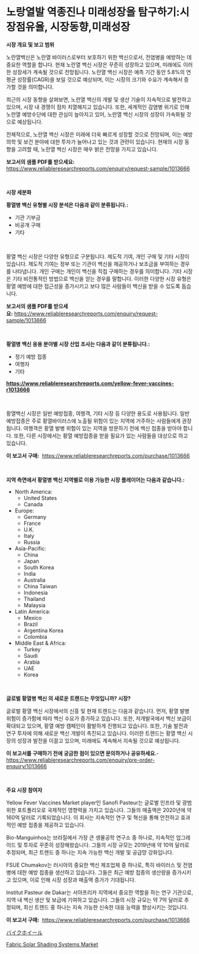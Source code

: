 <p><h1>노랑열발 역종진나 미래성장을 탐구하기:시장점유율, 시장동향,미래성장</h1></p><p><strong>시장 개요 및 보고 범위</strong></p>
<p><p>노란열백신은 노란열 바이러스로부터 보호하기 위한 백신으로서, 전염병을 예방하는 데 중요한 역할을 합니다. 현재 노란열 백신 시장은 꾸준히 성장하고 있으며, 미래에도 이러한 성장세가 계속될 것으로 전망됩니다. 노란열 백신 시장은 예측 기간 동안 5.8%의 연평균 성장률(CAGR)을 보일 것으로 예상되며, 이는 시장의 크기와 수요가 계속해서 증가할 것을 의미합니다.</p><p>최근의 시장 동향을 살펴보면, 노란열 백신의 개발 및 생산 기술이 지속적으로 발전하고 있으며, 시장 내 경쟁이 점차 치열해지고 있습니다. 또한, 세계적인 감염병 위기로 인해 노란열 예방수단에 대한 관심이 높아지고 있어, 노란열 백신 시장의 성장이 가속화될 것으로 예상됩니다.</p><p>전체적으로, 노란열 백신 시장은 미래에 더욱 빠르게 성장할 것으로 전망되며, 이는 예방 의학 및 보건 분야에 대한 투자가 늘어나고 있는 것과 관련이 있습니다. 현재의 시장 동향을 고려할 때, 노란열 백신 시장은 매우 밝은 전망을 가지고 있습니다.</p></p>
<p><strong>보고서의 샘플 PDF를 받으세요:</strong> <a href="https://www.reliableresearchreports.com/enquiry/request-sample/1013666">https://www.reliableresearchreports.com/enquiry/request-sample/1013666</a></p>
<p>&nbsp;</p>
<p><strong>시장 세분화</strong></p>
<p><strong>황열병 백신 유형별 시장 분석은 다음과 같이 분류됩니다.:</strong></p>
<p><ul><li>기관 기부금</li><li>비공개 구매</li><li>기타</li></ul></p>
<p>&nbsp;</p>
<p><p>황열 백신 시장은 다양한 유형으로 구분됩니다. 제도적 기여, 개인 구매 및 기타 시장이 있습니다. 제도적 기여는 정부 또는 기관이 백신을 제공하거나 보조금을 부여하는 경우를 나타냅니다. 개인 구매는 개인이 백신을 직접 구매하는 경우를 의미합니다. 기타 시장은 기타 비전통적인 방법으로 백신을 얻는 경우를 말합니다. 이러한 다양한 시장 유형은 황열 예방에 대한 접근성을 증가시키고 보다 많은 사람들이 백신을 받을 수 있도록 돕습니다.</p></p>
<p><strong>보고서의 샘플 PDF를 받으세요:</strong>&nbsp;<a href="https://www.reliableresearchreports.com/enquiry/request-sample/1013666">https://www.reliableresearchreports.com/enquiry/request-sample/1013666</a></p>
<p>&nbsp;</p>
<p><strong> 황열병 백신 응용 분야별 시장 산업 조사는 다음과 같이 분류됩니다.:</strong></p>
<p><ul><li>정기 예방 접종</li><li>여행자</li><li>기타</li></ul></p>
<p><strong><a href="https://www.reliableresearchreports.com/yellow-fever-vaccines-r1013666">https://www.reliableresearchreports.com/yellow-fever-vaccines-r1013666</a></strong></p>
<p>&nbsp;</p>
<p><p>황열백신 시장은 일반 예방접종, 여행객, 기타 시장 등 다양한 용도로 사용됩니다. 일반 예방접종은 주로 황열바이러스에 노출될 위험이 있는 지역에 거주하는 사람들에게 권장됩니다. 여행객은 황열 발병 위험이 있는 지역을 방문하기 전에 백신 접종을 받아야 합니다. 또한, 다른 시장에서는 황열 예방접종을 받을 필요가 있는 사람들을 대상으로 하고 있습니다.</p></p>
<p><strong>이 보고서 구매:</strong>&nbsp; <a href="https://www.reliableresearchreports.com/purchase/1013666">https://www.reliableresearchreports.com/purchase/1013666</a></p>
<p>&nbsp;</p>
<p><strong>지역 측면에서 황열병 백신 지역별로 이용 가능한 시장 플레이어는 다음과 같습니다.:</strong></p>
<p><ul>
    <li>
        North America:
        <ul>
            <li>United States</li>
            <li>Canada</li>
        </ul>
    </li>
    <li>
        Europe:
        <ul>
            <li>Germany</li>
            <li>France</li>
            <li>U.K.</li>
            <li>Italy</li>
            <li>Russia</li>
        </ul>
    </li>
    <li>
        Asia-Pacific:
        <ul>
            <li>China</li>
            <li>Japan</li>
            <li>South Korea</li>
            <li>India</li>
            <li>Australia</li>
            <li>China Taiwan</li>
            <li>Indonesia</li>
            <li>Thailand</li>
            <li>Malaysia</li>
        </ul>
    </li>
    <li>
        Latin America:
        <ul>
            <li>Mexico</li>
            <li>Brazil</li>
            <li>Argentina Korea</li>
            <li>Colombia</li>
        </ul>
    </li>
    <li>
        Middle East & Africa:
        <ul>
            <li>Turkey</li>
            <li>Saudi</li>
            <li>Arabia</li>
            <li>UAE</li>
            <li>Korea</li>
        </ul>
    </li>
    </ul></p>
<p>&nbsp;</p>
<p><strong>글로벌 황열병 백신 의 새로운 트렌드는 무엇입니까? 시장?</strong></p>
<p><p>글로벌 황열 백신 시장에서의 신흥 및 현재 트렌드는 다음과 같습니다. 먼저, 황열 발병 위험이 증가함에 따라 백신 수요가 증가하고 있습니다. 또한, 저개발국에서 백신 보급이 확대되고 있으며, 황열 예방 캠페인이 활발하게 진행되고 있습니다. 또한, 기술 발전과 연구 투자에 의해 새로운 백신 개발이 촉진되고 있습니다. 이러한 트렌드는 황열 백신 시장의 성장과 발전을 이끌고 있으며, 미래에도 계속해서 지속될 것으로 예상됩니다.</p></p>
<p><strong>이 보고서를 구매하기 전에 궁금한 점이 있으면 문의하거나 공유하세요.</strong>- <a href="https://www.reliableresearchreports.com/enquiry/pre-order-enquiry/1013666">https://www.reliableresearchreports.com/enquiry/pre-order-enquiry/1013666</a></p>
<p>&nbsp;</p>
<p><strong>주요 시장 참여자</strong></p>
<p><p>Yellow Fever Vaccines Market player인 Sanofi Pasteur는 글로벌 인프라 및 광범위한 포트폴리오로 국제적인 영향력을 가지고 있습니다. 그들의 매출액은 2020년에 약 160억 달러로 기록되었습니다. 이 회사는 지속적인 연구 및 혁신을 통해 안전하고 효과적인 예방 접종을 제공하고 있습니다.</p><p>Bio-Manguinhos는 브라질에서 가장 큰 생물공학 연구소 중 하나로, 지속적인 업그레이드 및 투자로 꾸준히 성장해왔습니다. 그들의 시장 규모는 2019년에 약 10억 달러로 추정되며, 최근 트렌드 중 하나는 지속 가능한 백신 개발 및 공급망 강화입니다.</p><p>FSUE Chumakov는 러시아의 중요한 백신 제조업체 중 하나로, 특히 바이러스 및 전염병에 대한 예방 접종을 생산하고 있습니다. 그들은 최근 예방 접종의 생산량을 증가시키고 있으며, 이로 인해 시장 성장과 매출액 증가가 기대됩니다.</p><p>Institut Pasteur de Dakar는 서아프리카 지역에서 중요한 역할을 하는 연구 기관으로, 지역 내 백신 생산 및 보급에 기여하고 있습니다. 그들의 시장 규모는 약 7억 달러로 추정되며, 최신 트렌드 중 하나는 지속 가능한 신속한 대응 능력을 향상시키는 것입니다.</p></p>
<p><strong>이 보고서 구매:</strong>&nbsp;&nbsp;<a href="https://www.reliableresearchreports.com/purchase/1013666">https://www.reliableresearchreports.com/purchase/1013666</a></p>
<p><p><a href="https://github.com/oafhukehf4709715/Market-Research-Report-List-1/blob/main/365001427303.md">バイクホイール</a></p><p><a href="https://github.com/WillieWoodard/Market-Research-Report-List-4/blob/main/fabric-solar-shading-systems-market.md">Fabric Solar Shading Systems Market</a></p></p>